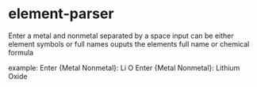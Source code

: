 # element-parser
Enter a metal and nonmetal separated by a space
input can be either element symbols or full names
ouputs the elements full name or chemical formula

example:
Enter {Metal Nonmetal}: Li O
Enter {Metal Nonmetal}: Lithium Oxide


